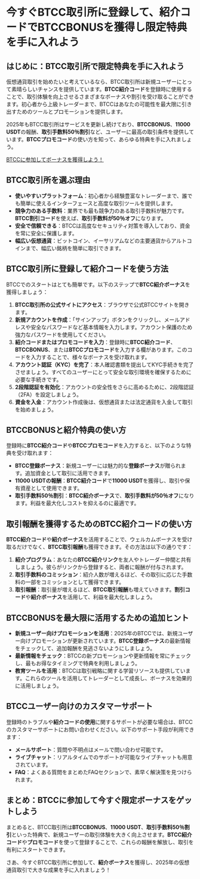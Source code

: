 <h1>今すぐBTCC取引所に登録して、紹介コードでBTCCBONUSを獲得し限定特典を手に入れよう</h1>
</header>

<section>
  <h2>はじめに：BTCC取引所で限定特典を手に入れよう</h2>
  <p>仮想通貨取引を始めたいと考えているなら、BTCC取引所は新規ユーザーにとって素晴らしいチャンスを提供しています。<strong>BTCC紹介コード</strong>を登録時に使用することで、取引体験を向上させるさまざまなボーナスや割引を受け取ることができます。初心者から上級トレーダーまで、BTCCはあなたの可能性を最大限に引き出すためのツールとプロモーションを提供します。</p>
  <p>2025年もBTCC取引所はサービスを更新し続けており、<strong>BTCCBONUS</strong>、<strong>11000 USDT</strong>の報酬、<strong>取引手数料50％割引</strong>など、ユーザーに最高の取引条件を提供しています。<strong>BTCCプロモコード</strong>の使い方を知って、あらゆる特典を手に入れましょう。</p>
</section>

<a href="https://partner.btcc.com/us/c/BTCCBONUS/9303" target="_blank">BTCCに参加してボーナスを獲得しよう！</a>

<section>
  <h2>BTCC取引所を選ぶ理由</h2>
  <ul>
    <li><strong>使いやすいプラットフォーム</strong>：初心者から経験豊富なトレーダーまで、誰でも簡単に使えるインターフェースと高度な取引ツールを提供します。</li>
    <li><strong>競争力のある手数料</strong>：業界でも最も競争力のある取引手数料が魅力です。<strong>BTCC割引コード</strong>を使えば、<strong>取引手数料が50％オフ</strong>になります。</li>
    <li><strong>安全で信頼できる</strong>：BTCCは高度なセキュリティ対策を導入しており、資金を常に安全に保護します。</li>
    <li><strong>幅広い仮想通貨</strong>：ビットコイン、イーサリアムなどの主要通貨からアルトコインまで、幅広い銘柄を簡単に取引できます。</li>
  </ul>
</section>

<section>
  <h2>BTCC取引所に登録して紹介コードを使う方法</h2>
  <p>BTCCでのスタートはとても簡単です。以下のステップで<strong>BTCC紹介ボーナス</strong>を獲得しましょう：</p>
  <ol>
    <li><strong>BTCC取引所の公式サイトにアクセス</strong>：ブラウザで公式BTCCサイトを開きます。</li>
    <li><strong>新規アカウントを作成</strong>：「サインアップ」ボタンをクリックし、メールアドレスや安全なパスワードなど基本情報を入力します。アカウント保護のため強力なパスワードを使用してください。</li>
    <li><strong>紹介コードまたはプロモコードを入力</strong>：登録時に<strong>BTCC紹介コード</strong>、<strong>BTCCBONUS</strong>、または<strong>BTCCプロモコード</strong>を入力する欄があります。このコードを入力することで、様々なボーナスを受け取れます。</li>
    <li><strong>アカウント認証（KYC）を完了</strong>：本人確認書類を提出してKYC手続きを完了させましょう。すべてのユーザーにとって安全な取引環境を確保するために必要な手続きです。</li>
    <li><strong>2段階認証を有効化</strong>：アカウントの安全性をさらに高めるために、2段階認証（2FA）を設定しましょう。</li>
    <li><strong>資金を入金</strong>：アカウント作成後は、仮想通貨または法定通貨を入金して取引を始めましょう。</li>
  </ol>
</section>

<section>
  <h2>BTCCBONUSと紹介特典の使い方</h2>
  <p>登録時に<strong>BTCC紹介コード</strong>や<strong>BTCCプロモコード</strong>を入力すると、以下のような特典を受け取れます：</p>
  <ul>
    <li><strong>BTCC登録ボーナス</strong>：新規ユーザーには魅力的な<strong>登録ボーナス</strong>が贈られます。追加資金として取引に活用できます。</li>
    <li><strong>11000 USDTの報酬</strong>：<strong>BTCC紹介コード</strong>で<strong>11000 USDT</strong>を獲得し、取引や保有資産として使用できます。</li>
    <li><strong>取引手数料50％割引</strong>：<strong>BTCC紹介ボーナス</strong>で、<strong>取引手数料が50％オフ</strong>になります。利益を最大化しコストを抑えるのに最適です。</li>
  </ul>
</section>

<section>
  <h2>取引報酬を獲得するためのBTCC紹介コードの使い方</h2>
  <p><strong>BTCC紹介コード</strong>や<strong>紹介ボーナス</strong>を活用することで、ウェルカムボーナスを受け取るだけでなく、<strong>BTCC取引報酬</strong>も獲得できます。その方法は以下の通りです：</p>
  <ol>
    <li><strong>紹介プログラム</strong>：あなたの<strong>BTCC紹介リンク</strong>を友人やトレーダー仲間と共有しましょう。彼らがリンクから登録すると、両者に報酬が付与されます。</li>
    <li><strong>取引手数料のコミッション</strong>：紹介人数が増えるほど、その取引に応じた手数料の一部をコミッションとして獲得できます。</li>
    <li><strong>取引報酬</strong>：取引量が増えるほど、<strong>BTCC取引報酬</strong>も増えていきます。<strong>割引コード</strong>や<strong>紹介ボーナス</strong>を活用して、利益を最大化しましょう。</li>
  </ol>
</section>

<section>
  <h2>BTCCBONUSを最大限に活用するための追加ヒント</h2>
  <ul>
    <li><strong>新規ユーザー向けプロモーションを活用</strong>：2025年のBTCCでは、新規ユーザー向けプロモーションが更新されています。<strong>BTCC登録ボーナス</strong>の最新情報をチェックして、追加報酬を見逃さないようにしましょう。</li>
    <li><strong>最新情報をチェック</strong>：BTCCの新プロモーションや更新情報を常にチェックし、最もお得なタイミングで特典を利用しましょう。</li>
    <li><strong>教育ツールを活用</strong>：BTCCは取引戦略に関する学習リソースも提供しています。これらのツールを活用してトレーダーとして成長し、ボーナスを効果的に活用しましょう。</li>
  </ul>
</section>

<section>
  <h2>BTCCユーザー向けのカスタマーサポート</h2>
  <p>登録時のトラブルや<strong>紹介コードの使用</strong>に関するサポートが必要な場合は、BTCCのカスタマーサポートにお問い合わせください。以下のサポート手段が利用できます：</p>
  <ul>
    <li><strong>メールサポート</strong>：質問や不明点はメールで問い合わせ可能です。</li>
    <li><strong>ライブチャット</strong>：リアルタイムでのサポートが可能なライブチャットも用意されています。</li>
    <li><strong>FAQ</strong>：よくある質問をまとめたFAQセクションで、素早く解決策を見つけられます。</li>
  </ul>
</section>

<section>
  <h2>まとめ：BTCCに参加して今すぐ限定ボーナスをゲットしよう</h2>
  <p>まとめると、BTCC取引所は<strong>BTCCBONUS</strong>、<strong>11000 USDT</strong>、<strong>取引手数料50％割引</strong>といった特典で、新規ユーザーの取引体験を大きく向上させます。<strong>BTCC紹介コード</strong>や<strong>プロモコード</strong>を使って登録することで、これらの報酬を解放し、取引を有利にスタートできます。</p>
  <p>さあ、今すぐBTCC取引所に参加して、<strong>紹介ボーナス</strong>を獲得し、2025年の仮想通貨取引で大きな成果を手に入れましょう！</p>
</section>
